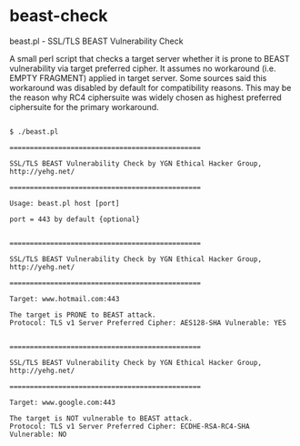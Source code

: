 # beast-check
beast.pl - SSL/TLS BEAST Vulnerability Check

A small perl script that checks a target server whether it is prone to BEAST vulnerability via target preferred cipher. It assumes no workaround (i.e. EMPTY FRAGMENT) applied in target server. Some sources said this workaround was disabled by default for compatibility reasons. This may be the reason why RC4 ciphersuite was widely chosen as highest preferred ciphersuite for the primary workaround.

```

$ ./beast.pl

===============================================

SSL/TLS BEAST Vulnerability Check by YGN Ethical Hacker Group, http://yehg.net/

===============================================

Usage: beast.pl host [port]

port = 443 by default {optional}

```

``` $ ./beast.pl www.hotmail.com

===============================================

SSL/TLS BEAST Vulnerability Check by YGN Ethical Hacker Group, http://yehg.net/

===============================================

Target: www.hotmail.com:443

The target is PRONE to BEAST attack.
Protocol: TLS v1 Server Preferred Cipher: AES128-SHA Vulnerable: YES

```

``` $ ./beast.pl www.google.com

===============================================

SSL/TLS BEAST Vulnerability Check by YGN Ethical Hacker Group, http://yehg.net/

===============================================

Target: www.google.com:443

The target is NOT vulnerable to BEAST attack.
Protocol: TLS v1 Server Preferred Cipher: ECDHE-RSA-RC4-SHA Vulnerable: NO